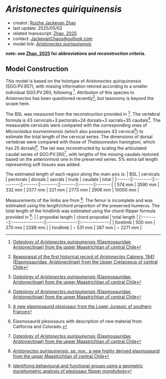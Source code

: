 # *Aristonectes quiriquinensis*

- creator: [Ruizhe Jackevan Zhao](https://orcid.org/0009-0001-4869-3008) 
- last update: 2025/05/02
- related manuscript: [Zhao, 2025](https://doi.org/10.1101/2024.02.15.578844)
- contact: JackevanChaos@outlook.com
- model link: [*Aristonectes quiriquinensis*](https://github.com/Pliosaurus-kevani/Mundus-Cyclus/blob/29d76ea06c8604e2657ced707ef3827935742869/Plesiosauria/Aristonectes%20quiriquinensis/Aristonectes%20quiriquinensis.pdf)

**note: see [Zhao, 2025](https://doi.org/10.1101/2024.02.15.578844) for abbreviations and reconstruction criteria.**

## Model Construction

This model is based on the holotype of *Aristonectes quiriquinensis* (SGO.PV.957), with missing information retored according to a smaller individual SGO.PV.260, following [^1]. Attribution of this species to *Aristonectes* has been questioned recently[^2], but taxonomy is beyond the scope here. 

The BSL was measured from the reconstruction provided in [^1]. The vertebral formula is 43 cervicals+3 pectorals+24 dorsals+3 sacrals+35 caudals[^1]. The measurable cervicals were compared with the corresponding ones of *Microcleidus tournemirensis*
(which also possesses 43 cervical[^3]) to estimate the total length of the cervical series. The dimensions of dorsal vertebrae were compared with those of *Thalasomedon haningtoni*, which has 25 dorsals[^4]. The tail was reconstructed by scaling the articulated caudal
series of SGO.PV.260[^1], with lengths of the missing caudals restored based on the anteriormost one in the preserved series. 5% extra tail length representing soft tissues was added.

The estimated length of each region along the main axis is:
| BSL    | cervicals | pectorals | dorsals | sacrals | trunk   | caudals    | total   |
|:------:|:---------:|:---------:|:-------:|:--------:|:-------:|:-------:|:-------:|
| 574 mm | 3590 mm   | 332 mm    | 2377 mm | 221 mm    | 2773 mm | 2906 mm | 10000 mm |

Measurements of the limbs are from [^5]. The femur is incomplete and was estimated using the length/chord proportion of the preserved humerus. The total length of the hindlimb was estimated using the chord-flipper formula provided in [^6]:
|          | propodial length | chord propodial | total length   |
|:--------:|:----------------:|:---------------:|:--------------:|
| forelimb | 500 mm           | 270 mm          | 2288 mm |
| hindlimb | $\star$ 531 mm           | 287 mm          | $\star$ 2271 mm |

[^1]: [Osteology of *Aristonectes quiriquinensis* (Elasmosauridae, Aristonectinae) from the upper Maastrichtian of central Chile](https://doi.org/10.1080/02724634.2017.1408638)
[^2]: [Reappraisal of the first historical record of *Aristonectes* Cabrera, 1941 (Elasmosauridae, Aristonectinae) from the Upper Cretaceous of central Chile](https://doi.org/10.1016/j.cretres.2023.105797)
[^3]: [A new elasmosaurid plesiosaur from the Lower Jurassic of southern France](http://doi.org/10.1111/1475-4983.00103)
[^4]: Elasmosaurid plesiosaurs with description of new material from California and Colorado.
[^5]: [*Aristonectes quiriquinensis*, sp. nov., a new highly derived elasmosaurid from the upper Maastrichtian of central Chile]( https://doi.org/10.1080/02724634.2013.780953)
[^6]: [Identifying behavioural and functional groups using a geometric morphometric analysis of plesiosaur flipper morphology](https://research.manchester.ac.uk/en/studentTheses/identifying-behavioural-and-functional-groups-using-a-geometric-m)

